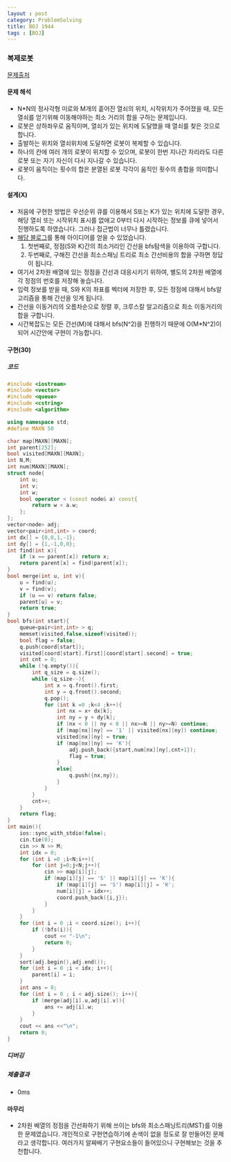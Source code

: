 ```yaml
---
layout : post
category: ProblemSolving
title: BOJ 1944
tags : [BOJ]
---
```

### 복제로봇

[문제출처](https://www.acmicpc.net/problem/1944)

#### 문제 해석
  
- N*N의 정사각형 미로와 M개의 흩어진 열쇠의 위치, 시작위치가 주어졌을 때, 모든 열쇠를 얻기위해 이동해야하는 최소 거리의 합을 구하는 문제입니다.
- 로봇은 상하좌우로 움직이며, 열쇠가 있는 위치에 도달했을 때 열쇠를 찾은 것으로 합니다.
- 출발하는 위치와 열쇠위치에 도달하면 로봇이 복제할 수 있습니다.
- 하나의 칸에 여러 개의 로봇이 위치할 수 있으며, 로봇이 한번 지나간 자리라도 다른 로봇 또는 자기 자신이 다시 지나갈 수 있습니다.
- 로봇이 움직이는 횟수의 합은 분열된 로봇 각각이 움직인 횟수의 총합을 의미합니다.

#### 설계(X)

- 처음에 구현한 방법은 우선순위 큐를 이용해서 S또는 K가 있는 위치에 도달한 경우, 해당 열쇠 또는 시작위치 표시를 없애고 0부터 다시 시작하는 정보를 큐에 넣어서 진행하도록 하였습니다. 그러나 접근법이 너무나 틀렸습니다.
- [해당 블로그](https://blog.naver.com/PostView.nhn?blogId=jhc9639&logNo=221567413728&parentCategoryNo=110&categoryNo=&viewDate=&isShowPopularPosts=false&from=postView)를 통해 아이디어를 얻을 수 있었습니다.
   1. 첫번째로, 정점(S와 K)간의 최소거리인 간선을 bfs탐색을 이용하여 구합니다.
   2. 두번째로, 구해진 간선을 최소스패닝 트리로 최소 간선비용의 합을 구하면 정답이 됩니다.
- 여기서 2차원 배열에 있는 정점을 간선과 대응시키기 위하여, 별도의 2차원 배열에 각 정점의 번호를 저장해 놓습니다.
- 입력 정보를 받을 때, S와 K의 좌표를 벡터에 저장한 후, 모든 정점에 대해서 bfs알고리즘을 통해 간선을 잇게 됩니다.
- 간선을 이동거리의 오름차순으로 정렬 후, 크루스칼 알고리즘으로 최소 이동거리의 합을 구합니다.
- 시간복잡도는 모든 간선(M)에 대해서 bfs(N^2)을 진행하기 때문에 O(M*N^2)이 되어 시간안에 구현이 가능합니다.

#### 구현(30)

##### 코드

```cpp
#include <iostream>
#include <vector>
#include <queue>
#include <cstring>
#include <algorithm>

using namespace std;
#define MAXN 50

char map[MAXN][MAXN];
int parent[252];
bool visited[MAXN][MAXN];
int N,M;
int num[MAXN][MAXN];
struct node{
    int u;
    int v;
    int w;
    bool operator < (const node& a) const{
        return w < a.w;
    };
};
vector<node> adj;
vector<pair<int,int> > coord;
int dx[] = {0,0,1,-1};
int dy[] = {1,-1,0,0};
int find(int x){
    if (x == parent[x]) return x;
    return parent[x] = find(parent[x]);
}
bool merge(int u, int v){
    u = find(u);
    v = find(v);
    if (u == v) return false;
    parent[u] = v;
    return true;
}
bool bfs(int start){
    queue<pair<int,int> > q;
    memset(visited,false,sizeof(visited));
    bool flag = false;
    q.push(coord[start]);
    visited[coord[start].first][coord[start].second] = true;
    int cnt = 0;
    while (!q.empty()){
        int q_size = q.size(); 
        while (q_size--){
            int x = q.front().first;
            int y = q.front().second;
            q.pop();
            for (int k =0 ;k<4 ;k++){
                int nx = x+ dx[k];
                int ny = y + dy[k];
                if (nx < 0 || ny < 0 || nx>=N || ny>=N) continue;
                if (map[nx][ny] == '1' || visited[nx][ny]) continue;
                visited[nx][ny] = true;
                if (map[nx][ny] == 'K'){
                    adj.push_back({start,num[nx][ny],cnt+1});
                    flag = true;
                }
                else{
                    q.push({nx,ny});
                }
            }
        }
        cnt++;
    }
    return flag;
}
int main(){
    ios::sync_with_stdio(false);
    cin.tie(0);
    cin >> N >> M;
    int idx = 0;
    for (int i =0 ;i<N;i++){
        for (int j=0;j<N;j++){
            cin >> map[i][j];
            if (map[i][j] == 'S' || map[i][j] == 'K'){
                if (map[i][j] == 'S') map[i][j] = 'K';
                num[i][j] = idx++;
                coord.push_back({i,j});
            }
        }
    }
    for (int i = 0 ;i < coord.size(); i++){
        if (!bfs(i)){
            cout << "-1\n";
            return 0;
        }
    }
    sort(adj.begin(),adj.end());
    for (int i = 0 ;i < idx; i++){
        parent[i] = i;
    }
    int ans = 0;
    for (int i = 0 ; i < adj.size(); i++){
        if (merge(adj[i].u,adj[i].v)){
            ans += adj[i].w;
        }
    }
    cout << ans <<"\n";
    return 0;
}
```

##### 디버깅

##### 제출결과

- 0ms

#### 마무리

- 2차원 배열의 정점을 간선화하기 위해 쓰이는 bfs와 최소스패닝트리(MST)를 이용한 문제였습니다. 개인적으로 구현연습하기에 손색이 없을 정도로 잘 만들어진 문제라고 생각합니다. 여러가지 알짜배기 구현요소들이 들어있으니 구현해보는 것을 추천합니다.
